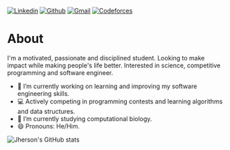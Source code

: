 [![Linkedin](https://img.shields.io/badge/LinkedIn-0077B5?style=for-the-badge&logo=linkedin&logoColor=white)](https://www.linkedin.com/in/jhersonmedina/)
[![Github](https://img.shields.io/badge/GitHub-100000?style=for-the-badge&logo=github&logoColor=white)](https://github.com/JhersonMedina/)
[![Gmail](https://img.shields.io/badge/Gmail-D14836?style=for-the-badge&logo=gmail&logoColor=white)](mailto:jhersonmedina2505@gmail.com)
[![Codeforces](https://img.shields.io/badge/Codeforces-445f9d?style=for-the-badge&logo=Codeforces&logoColor=white)](https://codeforces.com/profile/TooManyMind)


# About

I'm a motivated, passionate and disciplined student. Looking to make impact while making people's life better. Interested in science, competitive programming and software engineer.

- 🔭 I’m currently working on learning and improving my software engineering skills.
- 💻 Actively competing in programming contests and learning algorithms and data structures.
- 📖 I’m currently studying computational biology.
- 😄 Pronouns: He/Him.

![Jherson's GitHub stats](https://github-readme-stats.vercel.app/api?username=JhersonMedina&show_icons=true&theme=gruvbox)

